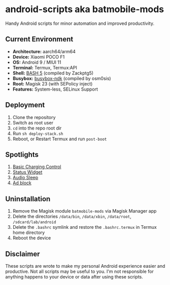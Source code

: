 # android-scripts aka batmobile-mods
Handy Android scripts for minor automation and improved productivity.

## Current Environment
- **Architecture:** aarch64/arm64
- **Device:** Xiaomi POCO F1
- **OS:** Android 9 / MIUI 11
- **Terminal:** Termux, Termux:API
- **Shell:** [BASH 5](https://github.com/Zackptg5/Cross-Compiled-Binaries-Android/blob/master/bash/bash-arm64) (compiled by Zackptg5)
- **Busybox:** [busybox-ndk](https://github.com/Magisk-Modules-Repo/busybox-ndk) (compiled by osm0sis)
- **Root:** Magisk 23 (with SEPolicy inject)
- **Features:** System-less, SELinux Support

## Deployment
1. Clone the repository
1. Switch as root user
1. `cd` into the repo root dir
1. Run `sh deploy-stack.sh`
1. Reboot, or Restart Termux and run `post-boot`

## Spotlights
1. [Basic Charging Control](https://github.com/seffparker/android-scripts/blob/master/doc/basic-charging-control.md)
1. [Status Widget](https://github.com/seffparker/android-scripts/blob/master/doc/status-widget.md)
1. [Audio Sleep](https://github.com/seffparker/android-scripts/blob/master/doc/audio-sleep.md)
1. [Ad block](https://github.com/seffparker/android-scripts/blob/master/doc/adblock.md)

## Uninstallation
1. Remove the Magisk module `batmobile-mods` via Magisk Manager app
1. Delete the directories `/data/bin`, `/data/xbin`, `/data/root`, `/sdcard/lab/android`
1. Delete the `.bashrc` symlink and restore the `.bashrc.termux` in Termux home directory
1. Reboot the device

## Disclaimer
These scripts are wrote to make my personal Android experience easier and productive.
Not all scripts may be useful to you. I'm not responsible for anything happens to your device or data after using these scripts.
